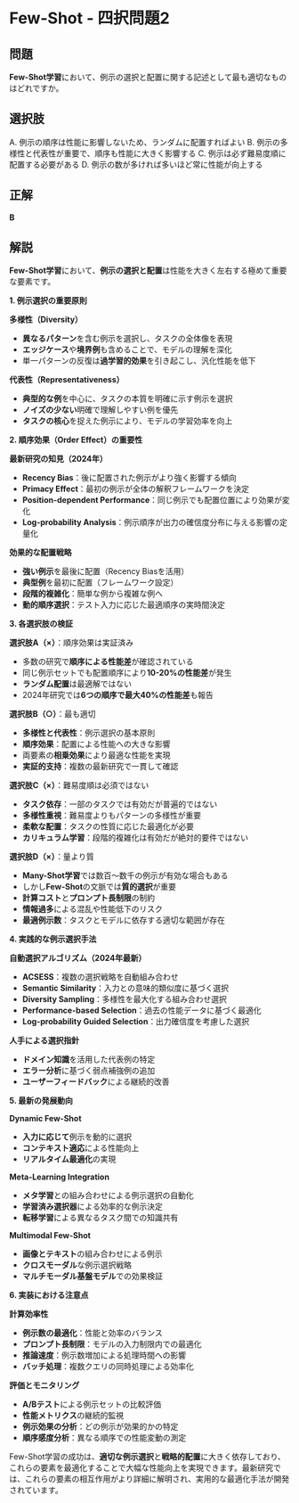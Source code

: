 # Few-Shot - 四択問題2

## 問題
**Few-Shot学習**において、例示の選択と配置に関する記述として最も適切なものはどれですか。

## 選択肢
A. 例示の順序は性能に影響しないため、ランダムに配置すればよい
B. 例示の多様性と代表性が重要で、順序も性能に大きく影響する
C. 例示は必ず難易度順に配置する必要がある
D. 例示の数が多ければ多いほど常に性能が向上する

## 正解
**B**

## 解説
**Few-Shot学習**において、**例示の選択と配置**は性能を大きく左右する極めて重要な要素です。

**1. 例示選択の重要原則**

**多様性（Diversity）**
- **異なるパターン**を含む例示を選択し、タスクの全体像を表現
- **エッジケース**や**境界例**も含めることで、モデルの理解を深化
- 単一パターンの反復は**過学習的効果**を引き起こし、汎化性能を低下

**代表性（Representativeness）**
- **典型的な例**を中心に、タスクの本質を明確に示す例示を選択
- **ノイズの少ない**明確で理解しやすい例を優先
- **タスクの核心**を捉えた例示により、モデルの学習効率を向上

**2. 順序効果（Order Effect）の重要性**

**最新研究の知見（2024年）**
- **Recency Bias**：後に配置された例示がより強く影響する傾向
- **Primacy Effect**：最初の例示が全体の解釈フレームワークを決定
- **Position-dependent Performance**：同じ例示でも配置位置により効果が変化
- **Log-probability Analysis**：例示順序が出力の確信度分布に与える影響の定量化

**効果的な配置戦略**
- **強い例示**を最後に配置（Recency Biasを活用）
- **典型例**を最初に配置（フレームワーク設定）
- **段階的複雑化**：簡単な例から複雑な例へ
- **動的順序選択**：テスト入力に応じた最適順序の実時間決定

**3. 各選択肢の検証**

**選択肢A（×）**：順序効果は実証済み
- 多数の研究で**順序による性能差**が確認されている
- 同じ例示セットでも配置順序により**10-20%の性能差**が発生
- **ランダム配置**は最適解ではない
- 2024年研究では**6つの順序で最大40%の性能差**も報告

**選択肢B（○）**：最も適切
- **多様性と代表性**：例示選択の基本原則
- **順序効果**：配置による性能への大きな影響
- 両要素の**相乗効果**により最適な性能を実現
- **実証的支持**：複数の最新研究で一貫して確認

**選択肢C（×）**：難易度順は必須ではない
- **タスク依存**：一部のタスクでは有効だが普遍的ではない
- **多様性重視**：難易度よりもパターンの多様性が重要
- **柔軟な配置**：タスクの性質に応じた最適化が必要
- **カリキュラム学習**：段階的複雑化は有効だが絶対的要件ではない

**選択肢D（×）**：量より質
- **Many-Shot学習**では数百〜数千の例示が有効な場合もある
- しかし**Few-Shot**の文脈では**質的選択**が重要
- **計算コスト**と**プロンプト長制限**の制約
- **情報過多**による混乱や性能低下のリスク
- **最適例示数**：タスクとモデルに依存する適切な範囲が存在

**4. 実践的な例示選択手法**

**自動選択アルゴリズム（2024年最新）**
- **ACSESS**：複数の選択戦略を自動組み合わせ
- **Semantic Similarity**：入力との意味的類似度に基づく選択
- **Diversity Sampling**：多様性を最大化する組み合わせ選択
- **Performance-based Selection**：過去の性能データに基づく最適化
- **Log-probability Guided Selection**：出力確信度を考慮した選択

**人手による選択指針**
- **ドメイン知識**を活用した代表例の特定
- **エラー分析**に基づく弱点補強例の追加
- **ユーザーフィードバック**による継続的改善

**5. 最新の発展動向**

**Dynamic Few-Shot**
- **入力に応じて**例示を動的に選択
- **コンテキスト適応**による性能向上
- **リアルタイム最適化**の実現

**Meta-Learning Integration**
- **メタ学習**との組み合わせによる例示選択の自動化
- **学習済み選択器**による効率的な例示決定
- **転移学習**による異なるタスク間での知識共有

**Multimodal Few-Shot**
- **画像とテキスト**の組み合わせによる例示
- **クロスモーダル**な例示選択戦略
- **マルチモーダル基盤モデル**での効果検証

**6. 実装における注意点**

**計算効率性**
- **例示数の最適化**：性能と効率のバランス
- **プロンプト長制限**：モデルの入力制限内での最適化
- **推論速度**：例示数増加による処理時間への影響
- **バッチ処理**：複数クエリの同時処理による効率化

**評価とモニタリング**
- **A/Bテスト**による例示セットの比較評価
- **性能メトリクス**の継続的監視
- **例示効果の分析**：どの例示が効果的かの特定
- **順序感度分析**：異なる順序での性能変動の測定

Few-Shot学習の成功は、**適切な例示選択**と**戦略的配置**に大きく依存しており、これらの要素を最適化することで大幅な性能向上を実現できます。最新研究では、これらの要素の相互作用がより詳細に解明され、実用的な最適化手法が開発されています。 
